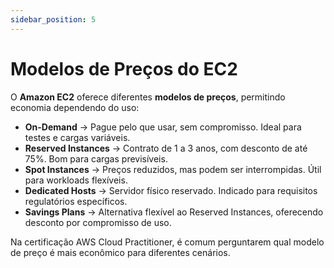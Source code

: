 ```yaml
---
sidebar_position: 5
---
```


# Modelos de Preços do EC2

O **Amazon EC2** oferece diferentes **modelos de preços**, permitindo economia dependendo do uso:

- **On-Demand** → Pague pelo que usar, sem compromisso. Ideal para testes e cargas variáveis.  
- **Reserved Instances** → Contrato de 1 a 3 anos, com desconto de até 75%. Bom para cargas previsíveis.  
- **Spot Instances** → Preços reduzidos, mas podem ser interrompidas. Útil para workloads flexíveis.  
- **Dedicated Hosts** → Servidor físico reservado. Indicado para requisitos regulatórios específicos.  
- **Savings Plans** → Alternativa flexível ao Reserved Instances, oferecendo desconto por compromisso de uso.  

Na certificação AWS Cloud Practitioner, é comum perguntarem qual modelo de preço é mais econômico para diferentes cenários.  
